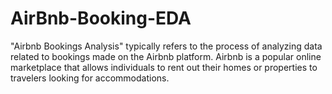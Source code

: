 # AirBnb-Booking-EDA
"Airbnb Bookings Analysis" typically refers to the process of analyzing data related to bookings made on the Airbnb platform. Airbnb is a popular online marketplace that allows individuals to rent out their homes or properties to travelers looking for accommodations.

